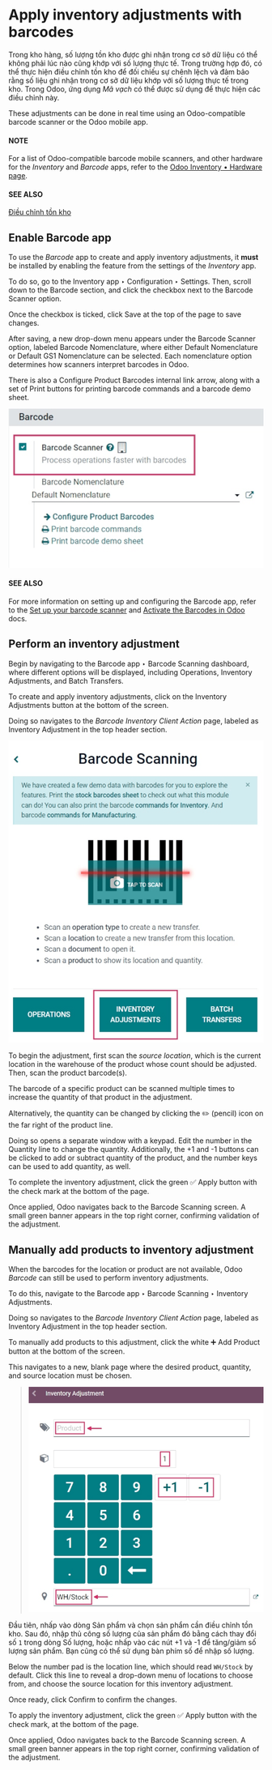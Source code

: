 # Apply inventory adjustments with barcodes

Trong kho hàng, số lượng tồn kho được ghi nhận trong cơ sở dữ liệu có thể không phải lúc nào cũng khớp với số lượng thực tế. Trong trường hợp đó, có thể thực hiện điều chỉnh tồn kho để đối chiếu sự chênh lệch và đảm bảo rằng số liệu ghi nhận trong cơ sở dữ liệu khớp với số lượng thực tế trong kho. Trong Odoo, ứng dụng *Mã vạch* có thể được sử dụng để thực hiện các điều chỉnh này.

These adjustments can be done in real time using an Odoo-compatible barcode scanner or the Odoo
mobile app.

#### NOTE
For a list of Odoo-compatible barcode mobile scanners, and other hardware for the *Inventory* and
*Barcode* apps, refer to the [Odoo Inventory • Hardware page](https://www.odoo.com/app/inventory-hardware).

#### SEE ALSO
[Điều chỉnh tồn kho](../../inventory/warehouses_storage/inventory_management/count_products.md)

## Enable Barcode app

To use the *Barcode* app to create and apply inventory adjustments, it **must** be installed by
enabling the feature from the settings of the *Inventory* app.

To do so, go to the Inventory app ‣ Configuration ‣ Settings. Then, scroll down
to the Barcode section, and click the checkbox next to the Barcode Scanner
option.

Once the checkbox is ticked, click Save at the top of the page to save changes.

After saving, a new drop-down menu appears under the Barcode Scanner option, labeled
Barcode Nomenclature, where either Default Nomenclature or
Default GS1 Nomenclature can be selected. Each nomenclature option determines how
scanners interpret barcodes in Odoo.

There is also a Configure Product Barcodes internal link arrow, along with a set of
Print buttons for printing barcode commands and a barcode demo sheet.

![Enabled Barcode feature in Inventory app settings.](../../../../_images/adjustments-barcode-setting.png)

#### SEE ALSO
For more information on setting up and configuring the Barcode app, refer to the
[Set up your barcode scanner](../setup/hardware.md) and [Activate the Barcodes in Odoo](../setup/software.md) docs.

## Perform an inventory adjustment

Begin by navigating to the Barcode app ‣ Barcode Scanning dashboard, where
different options will be displayed, including Operations, Inventory
Adjustments, and Batch Transfers.

To create and apply inventory adjustments, click on the Inventory Adjustments button at
the bottom of the screen.

Doing so navigates to the *Barcode Inventory Client Action* page, labeled as Inventory
Adjustment in the top header section.

![Barcode app start screen with scanner.](../../../../_images/adjustments-barcode-scanner.png)

To begin the adjustment, first scan the *source location*, which is the current location in the
warehouse of the product whose count should be adjusted. Then, scan the product barcode(s).

The barcode of a specific product can be scanned multiple times to increase the quantity of that
product in the adjustment.

Alternatively, the quantity can be changed by clicking the ✏️ (pencil) icon on the far
right of the product line.

Doing so opens a separate window with a keypad. Edit the number in the Quantity line to
change the quantity. Additionally, the +1 and -1 buttons can be clicked to
add or subtract quantity of the product, and the number keys can be used to add quantity, as well.

To complete the inventory adjustment, click the green ✅ Apply button with the check mark
at the bottom of the page.

Once applied, Odoo navigates back to the Barcode Scanning screen. A small green banner
appears in the top right corner, confirming validation of the adjustment.

## Manually add products to inventory adjustment

When the barcodes for the location or product are not available, Odoo *Barcode* can still be used to
perform inventory adjustments.

To do this, navigate to the Barcode app ‣ Barcode Scanning ‣ Inventory
Adjustments.

Doing so navigates to the *Barcode Inventory Client Action* page, labeled as Inventory
Adjustment in the top header section.

To manually add products to this adjustment, click the white ➕ Add Product button at the
bottom of the screen.

This navigates to a new, blank page where the desired product, quantity, and source location must be
chosen.

> ![Keypad to add products on Barcode Inventory Client Action page.](../../../../_images/adjustments-keypad.png)

Đầu tiên, nhấp vào dòng Sản phẩm và chọn sản phẩm cần điều chỉnh tồn kho. Sau đó, nhập thủ công số lượng của sản phẩm đó bằng cách thay đổi số `1` trong dòng Số lượng, hoặc nhấp vào các nút +1 và -1 để tăng/giảm số lượng sản phẩm. Bạn cũng có thể sử dụng bàn phím số để nhập số lượng.

Below the number pad is the location line, which should read `WH/Stock` by default.
Click this line to reveal a drop-down menu of locations to choose from, and choose the
source location for this inventory adjustment.

Once ready, click Confirm to confirm the changes.

To apply the inventory adjustment, click the green ✅ Apply button with the check mark,
at the bottom of the page.

Once applied, Odoo navigates back to the Barcode Scanning screen. A small green banner
appears in the top right corner, confirming validation of the adjustment.
